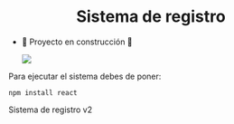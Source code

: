 <h1 align="center"> Sistema de registro </h1>

- :construction: Proyecto en construcción :construction:

   <p align="left">
   <img src="https://img.shields.io/badge/STATUS-EN%20DESAROLLO-green">
   </p>
  
Para ejecutar el sistema debes de poner:

``` npm install react ```

Sistema de registro v2
